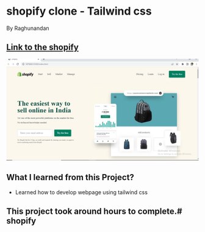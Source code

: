# shopify clone - Tailwind css

By Raghunandan


## [Link to the shopify](https://cloneshopify.netlify.app/) 

![Completed Website](/assets/completed%20image.jpg)

## What I learned from this Project?

- Learned how to develop webpage using tailwind css
## This project took around  hours to complete.# shopify
